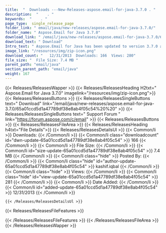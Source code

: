 ```yaml
---
title:  "  Downloads ---New-Releases-aspose.email-for-java-3.7.0 . " 
description:  "    . " 
keywords:  "    . " 
page_type:  single_release_page
folder_link: " email/java/new-releases/aspose.email-for-java-3.7.0/"
folder_name: " Aspose.Email for Java 3.7.0"
download_link: " /email/java/new-releases/aspose.email-for-java-3.7.0/65a01ccd5d1a47789df38e8ab4f05c54"
download_text: " Download"
Intro_text: " Aspose.Email for Java has been updated to version 3.7.0 and we are pleased to an..."
image_link: "/resources/img/zip-icon.png"
download_count: "   12/31/2013  Downloads: 166  Views: 280"
file_size: "  File Size: 7.4 MB "
parent_path: "email/java"
section_parent_path: "email/java"
weight: 167
---
```


{{< Releases/ReleasesWapper >}}
  {{< Releases/ReleasesHeading H2txt=" Aspose.Email for Java 3.7.0" imagelink="/resources/img/zip-icon.png">}}
  {{< Releases/ReleasesButtons >}}
    {{< Releases/ReleasesSingleButtons text=" Download" link="/email/java/new-releases/aspose.email-for-java-3.7.0/65a01ccd5d1a47789df38e8ab4f05c54%20%20" >}}
    {{< Releases/ReleasesSingleButtons text=" Support Forum " link="https://forum.aspose.com/c/email" >}}
  {{< Releases/ReleasesButtons >}}
  {{< Releases/ReleasesFileArea >}}
    {{< Releases/ReleasesHeading h4txt="File Details">}}
    {{< Releases/ReleasesDetailsUl >}}
            {{< Common/li  >}} Downloads: {{< /Common/li >}} 
      {{< Common/li class="downloadcount" id="dwn-update-65a01ccd5d1a47789df38e8ab4f05c54" >}} 166 {{< /Common/li >}} 
      {{< Common/li  >}} File Size: {{< /Common/li >}} 
      {{< Common/li id="size-update-65a01ccd5d1a47789df38e8ab4f05c54" >}} 7.4 MB {{< /Common/li >}} 
      {{< Common/li  class="hide" >}} Posted By: {{< /Common/li >}} 
      {{< Common/li class="hide" id="author-update-65a01ccd5d1a47789df38e8ab4f05c54" >}} kashif.iqbal {{< /Common/li >}} 
      {{< Common/li class="hide"  >}} Views: {{< /Common/li >}} 
      {{< Common/li class="hide" id="view-update-65a01ccd5d1a47789df38e8ab4f05c54" >}} 281 {{< /Common/li >}} 
      {{< Common/li  >}} Date Added: {{< /Common/li >}} 
      {{< Common/li id="added-update-65a01ccd5d1a47789df38e8ab4f05c54" >}} 12/31/2013 {{< /Common/li >}} 

    {{< /Releases/ReleasesDetailsUl >}}

  {{< Releases/ReleasesFileFeatures >}}
      
  {{< /Releases/ReleasesFileFeatures >}}
 {{< /Releases/ReleasesFileArea >}}
{{< /Releases/ReleasesWapper >}}


